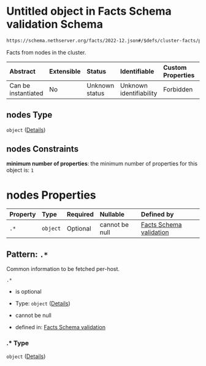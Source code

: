 # Untitled object in Facts Schema validation Schema

```txt
https://schema.nethserver.org/facts/2022-12.json#/$defs/cluster-facts/properties/nodes
```

Facts from nodes in the cluster.

| Abstract            | Extensible | Status         | Identifiable            | Custom Properties | Additional Properties | Access Restrictions | Defined In                                                  |
| :------------------ | :--------- | :------------- | :---------------------- | :---------------- | :-------------------- | :------------------ | :---------------------------------------------------------- |
| Can be instantiated | No         | Unknown status | Unknown identifiability | Forbidden         | Allowed               | none                | [2022-12.json\*](facts/2022-12.json "open original schema") |

## nodes Type

`object` ([Details](2022-12-defs-cluster-facts-properties-nodes.md))

## nodes Constraints

**minimum number of properties**: the minimum number of properties for this object is: `1`

# nodes Properties

| Property | Type     | Required | Nullable       | Defined by                                                                                                                                                         |
| :------- | :------- | :------- | :------------- | :----------------------------------------------------------------------------------------------------------------------------------------------------------------- |
| `.*`     | `object` | Optional | cannot be null | [Facts Schema validation](2022-12-defs-host-info.md "https://schema.nethserver.org/facts/2022-12.json#/$defs/cluster-facts/properties/nodes/patternProperties/.*") |

## Pattern: `.*`

Common information to be fetched per-host.

`.*`

*   is optional

*   Type: `object` ([Details](2022-12-defs-host-info.md))

*   cannot be null

*   defined in: [Facts Schema validation](2022-12-defs-host-info.md "https://schema.nethserver.org/facts/2022-12.json#/$defs/cluster-facts/properties/nodes/patternProperties/.*")

### .\* Type

`object` ([Details](2022-12-defs-host-info.md))
